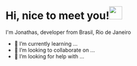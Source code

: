 <h1> Hi, nice to meet you!<img src="https://images.assets-landingi.com/uc/20e3d05d-961d-449d-905b-a543e0cd04e5/giphy5.gif" width="35" style="max-width: 100%; display: inline-block"> </h1>

I'm Jonathas, developer from Brasil, Rio de Janeiro <img src="https://img.icons8.com/color/48/000000/brazil.png" width="13" style="max-width: 100%; display: inline-block"> 
- 🌱 I’m currently learning ...
- 👯 I’m looking to collaborate on ...
- 🤔 I’m looking for help with ...
